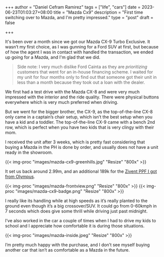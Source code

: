 +++
author = "Daniel Cefram Ramirez"
tags = ["life", "cars"]
date = 2023-06-23T01:03:27+08:00
title = "Mazda Cx9"
description = "First time switching over to Mazda, and I'm pretty impressed."
type = "post"
draft = false

+++

It's been over a month since we got our Mazda CX-9 Turbo Exclusive. It wasn’t my first choice, as I was gunning for a Ford SUV at first, but because of how the agent I was in contact with handled the transaction, we ended up going for a Mazda, and I'm glad that we did.

> Side note: I very much dislike Ford Cainta as they are _prioritizing_ customers that went for an in-house financing scheme. I waited for my unit for four months only to find out that someone got their unit in less than a month because they took out a loan with the dealer.

We first had a test drive with the Mazda CX-8 and were very much impressed with the interior and the ride quality. There were physical buttons everywhere which is very much preferred when driving.

But we went for the bigger brother, the CX-9, as the top-of-the-line CX-8 only came in a captain’s chair setup, which isn’t the best setup when you have a kid and a toddler. The top-of-the-line CX-9 came with a bench 2nd row, which is perfect when you have two kids that is very clingy with their mom.

I received the unit after 3 weeks, which is pretty fast considering that buying a Mazda in the PH is done by order, and usually does not have a unit ready in the showroom.

{{< img-proc "images/mazda-cx9-greenhills.jpg" "Resize" "800x" >}}

It set us back around 2.99m, and an additional 189k for the [Zivent PPF I got from Olympus](https://www.facebook.com/olympuscarfilms/posts/pfbid0YsLSYGgCC9ZeNhfnS2dptFtv3qnTyLW6W6qRpsNrVFjEURwkFw5FnJLurqDhJhrXl).

{{< img-proc "images/mazda-frontview.png" "Resize" "800x" >}}
{{< img-proc "images/mazda-cx9-badge.png" "Resize" "800x" >}}

I really like its handling while at high speeds as it’s really planted to the ground even though it’s a big crossover/SUV. It could go from 0-60kmph in 7 seconds which does give some thrill while driving just past midnight.

I’ve also worked in the car a couple of times when I had to drive my kids to school and I appreciate how comfortable it is during those situations.

{{< img-proc "images/mazda-inside.jpeg" "Resize" "800x" >}}

I’m pretty much happy with the purchase, and I don’t see myself buying another car that isn’t as comfortable as a Mazda in the future.
